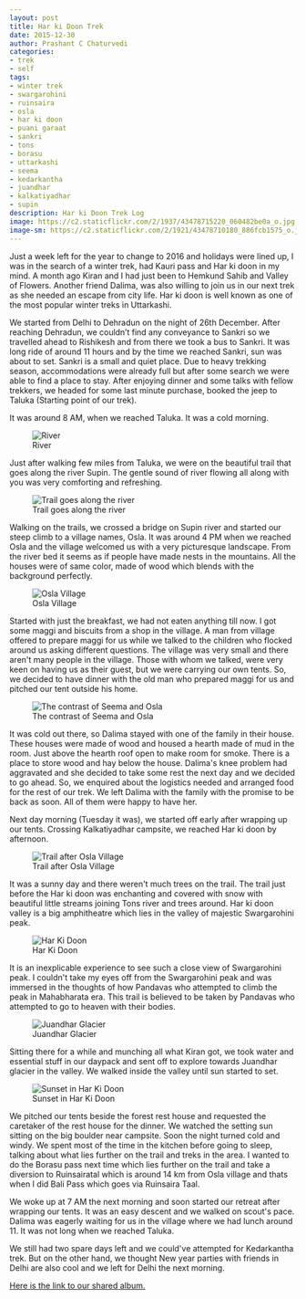 ```yaml
--- 
layout: post 
title: Har ki Doon Trek 
date: 2015-12-30
author: Prashant C Chaturvedi 
categories:
- trek
- self
tags: 
- winter trek 
- swargarohini 
- ruinsaira 
- osla 
- har ki doon 
- puani garaat 
- sankri 
- tons 
- borasu 
- uttarkashi 
- seema 
- kedarkantha 
- juandhar 
- kalkatiyadhar 
- supin
description: Har ki Doon Trek Log 
image: https://c2.staticflickr.com/2/1937/43478715220_060482be0a_o.jpg
image-sm: https://c2.staticflickr.com/2/1921/43478710180_886fcb1575_o.jpg
---
```


Just a week left for the year to change to 2016 and holidays were lined up, I was in the search of a winter trek, had Kauri pass and Har ki doon in my mind.
A month ago Kiran and I had just been to Hemkund Sahib and Valley of Flowers.
Another friend Dalima, was also willing to join us in our next trek as she needed an escape from city life.
Har ki doon is well known as one of the most popular winter treks in Uttarkashi.

We started from Delhi to Dehradun on the night of 26th December. 
After reaching Dehradun, we couldn’t find any conveyance to Sankri so we travelled ahead to Rishikesh and from there we took a bus to Sankri.
It was long ride of around 11 hours and by the time we reached Sankri, sun was about to set.
Sankri is a small and quiet place.
Due to heavy trekking season, accommodations were already full but after some search we were able to find a place to stay.
After enjoying dinner and some talks with fellow trekkers, we headed for some last minute purchase, booked the jeep to Taluka (Starting point of our trek).

It was around 8 AM, when we reached Taluka. 
It was a cold morning.

<figure>
  <img src="https://c2.staticflickr.com/2/1974/43478712280_4fea6269d9_o.jpg" alt="River"/>
  <figcaption>River</figcaption>
</figure>

Just after walking few miles from Taluka, we were on the beautiful trail that goes along the river Supin.
The gentle sound of river flowing all along with you was very comforting and refreshing.

<figure>
  <img src="https://c2.staticflickr.com/2/1954/43478711330_903a22cff2_o.jpg" alt="Trail goes along the river"/>
  <figcaption>Trail goes along the river</figcaption>
</figure>

Walking on the trails, we crossed a bridge on Supin river and started our steep climb to a village names, Osla. 
It was around 4 PM when we reached Osla and the village welcomed us with a very picturesque landscape.
From the river bed it seems as if people have made nests in the mountains. All the houses were of same color, made of wood which blends with the background perfectly.

<figure>
  <img src="https://c2.staticflickr.com/2/1928/43478712870_3567a0db98_o.jpg" alt="Osla Village"/>
  <figcaption>Osla Village</figcaption>
</figure>

Started with just the breakfast, we had not eaten anything till now.
I got some maggi and biscuits from a shop in the village.
A man from village offered to prepare maggi for us while we talked to the children who flocked around us asking different questions.
The village was very small and there aren't many people in the village. 
Those with whom we talked, were very keen on having us as their guest, but we were carrying our own tents.
So, we decided to have dinner with the old man who prepared maggi for us and pitched our tent outside his home. 

<figure>
  <img src="https://c2.staticflickr.com/2/1902/43478710730_4c24f61108_o.jpg" alt="The contrast of Seema and Osla"/>
  <figcaption>The contrast of Seema and Osla</figcaption>
</figure>

It was cold out there, so Dalima stayed with one of the family in their house.
These houses were made of wood and housed a hearth made of mud in the room. 
Just above the hearth roof open to make room for smoke. 
There is a place to store wood and hay below the house.
Dalima's knee problem had aggravated and she decided to take some rest the next day and we decided to go ahead.
So, we enquired about the logistics needed and arranged food for the rest of our trek. 
We left Dalima with the family with the promise to be back as soon. All of them were happy to have her.


Next day morning (Tuesday it was), we started off early after wrapping up our tents. 
Crossing Kalkatiyadhar campsite, we reached Har ki doon by afternoon.

<figure>
  <img src="https://c2.staticflickr.com/2/1950/43478709010_44f3a46fc4_o.jpg" alt="Trail after Osla Village"/>
  <figcaption>Trail after Osla Village</figcaption>
</figure>

It was a sunny day and there weren't much trees on the trail. 
The trail just before the Har ki doon was enchanting and covered with snow with beautiful little streams joining Tons river and trees around. 
Har ki doon valley is a big amphitheatre which lies in the valley of majestic Swargarohini peak. 

<figure>
  <img src="https://c2.staticflickr.com/2/1921/43478714530_f1efb39a9f_o.jpg" alt="Har Ki Doon"/>
  <figcaption>Har Ki Doon</figcaption>
</figure>

It is an inexplicable experience to see such a close view of Swargarohini peak. 
I couldn't take my eyes off from the Swargarohini peak and was immersed in the thoughts of how Pandavas who attempted to climb the peak in Mahabharata era.
This trail is believed to be taken by Pandavas who attempted to go to heaven with their bodies. 

<figure>
  <img src="https://c2.staticflickr.com/2/1944/43478713930_5692be0047_o.jpg" alt="Juandhar Glacier"/>
  <figcaption>Juandhar Glacier</figcaption>
</figure>

Sitting there for a while and munching all what Kiran got, we took water and essential stuff in our daypack and sent off to explore towards Juandhar glacier in the valley.
We walked inside the valley until sun started to set.

<figure>
  <img src="https://c2.staticflickr.com/2/1917/43478709830_c60123676b_o.jpg" alt="Sunset in Har Ki Doon"/>
  <figcaption>Sunset in Har Ki Doon</figcaption>
</figure>
 
We pitched our tents beside the forest rest house and requested the caretaker of the rest house for the dinner. 
We watched the setting sun sitting on the big boulder near campsite. 
Soon the night turned cold and windy.
We spent most of the time in the kitchen before going to sleep, talking about what lies further on the trail and treks in the area.
I wanted to do the Borasu pass next time which lies further on the trail and take a diversion to Ruinsairatal which is around 14 km from Osla village and thats when I did Bali Pass which goes via Ruinsaira Taal.

We woke up at 7 AM the next morning and soon started our retreat after wrapping our tents. 
It was an easy descent and we walked on scout's pace. 
Dalima was eagerly waiting for us in the village where we had lunch around 11.
It was not long when we reached Taluka.

We still had two spare days left and we could've attempted for Kedarkantha trek. 
But on the other hand, we thought New year parties with friends in Delhi are also cool and we left for Delhi the next morning.

[Here is the link to our shared album.](https://goo.gl/photos/xyArwdXxLzjtvKWDA)